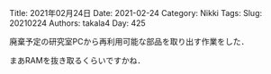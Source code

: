 ﻿Title: 2021年02月24日
Date: 2021-02-24
Category: Nikki
Tags: 
Slug: 20210224
Authors: takala4
Day: 425



廃棄予定の研究室PCから再利用可能な部品を取り出す作業をした．


まあRAMを抜き取るくらいですかね．